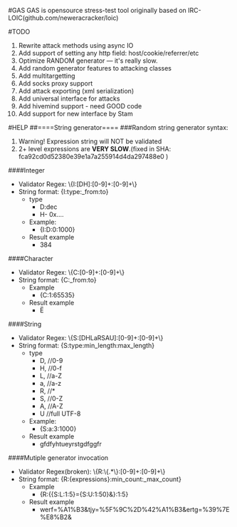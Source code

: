#GAS
GAS is opensource stress-test tool originally based on IRC-LOIC(github.com/neweracracker/loic)

#TODO
1. Rewrite attack methods using async IO
2. Add support of setting any http field: host/cookie/referrer/etc
3. Optimize RANDOM generator — it's really slow.
4. Add random generator features to attacking classes
5. Add multitargetting
6. Add socks proxy support
7. Add attack exporting (xml serialization)
8. Add universal interface for attacks
9. Add hivemind support - need GOOD code
10. Add support for new interface by Stam

#HELP
##====String generator====
###Random string generator syntax:
1. Warning! Expression string will NOT be validated
2. 2+ level expressions are  **VERY SLOW**.(fixed in SHA: fca92cd0d52380e39e1a7a255914d4da297488e0 )

####Integer
* Validator Regex: \\{I\:[DH]\:[0-9]+\:[0-9]+\\}
* String format: {I:type:_from:to}
	* type
		* D\:dec
		* H- 0x....
	* Example:
		* {I\:D\:0\:1000}
	* Result example
		* 384

####Character
* Validator Regex: \\{C\:[0-9]+\:[0-9]+\\}
* String format: {C:_from:to}
	* Example
		* {C\:1\:65535}
	* Result example
		* Ё

####String
* Validator Regex: \\{S\:[DHLaRSAU]\:[0-9]+\:[0-9]+\\}
* String format: {S\:type\:min_length\:max_length}
	* type
		* D,      //0-9
		* H,      //0-f
		* L,      //a-Z
		* a,      //a-z
		* R,      //*
		* S,      //0-Z
		* A,      //A-Z
		* U       //full UTF-8
	* Example:
		* {S\:a\:3\:1000}
	* Result example
		* gfdfyhtueyrstgdfggfr

####Mutiple generator invocation
* Validator Regex(broken): \\{R\:\\{.*\\}\:[0-9]+\:[0-9]+\\}
* String format: {R\:{expressions}\:min_count\:_max_count}
	* Example
		* {R\:{{S\:L\:1\:5}={S\:U\:1\:50}&}\:1\:5}
	* Result example
		* werf=%A1%B3&tjy=%5F%9C%2D%42%A1%B3&ertg=%39%7E%E8%B2&
